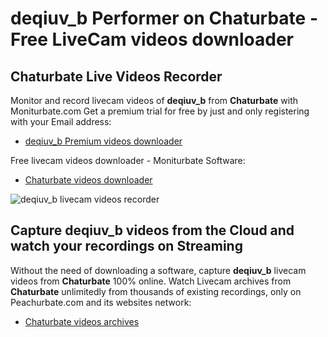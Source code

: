# deqiuv_b Performer on Chaturbate - Free LiveCam videos downloader

## Chaturbate Live Videos Recorder

Monitor and record livecam videos of **deqiuv_b** from **Chaturbate** with Moniturbate.com
Get a premium trial for free by just and only registering with your Email address:
* [deqiuv_b Premium videos downloader](https://moniturbate.com/request-demo-licence-key.html)

Free livecam videos downloader - Moniturbate Software:
* [Chaturbate videos downloader](https://moniturbate.com/moniturbate-download-software.html)

![deqiuv_b livecam videos recorder](https://peachurnet.com/templates/moniturbate-software.png)


## Capture deqiuv_b videos from the Cloud and watch your recordings on Streaming

Without the need of downloading a software, capture **deqiuv_b** livecam videos from **Chaturbate** 100% online.
Watch Livecam archives from **Chaturbate** unlimitedly from thousands of existing recordings, only on Peachurbate.com and its websites network:
* [Chaturbate videos archives](https://peachurnet.com/)